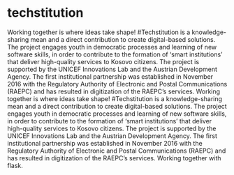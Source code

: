 # techstitution

Working together is where ideas take shape! #Techstitution is a knowledge-sharing mean and a direct contribution to create digital-based solutions. The project engages youth in democratic processes and learning of new software skills, in order to contribute to the formation of ‘smart institutions’ that deliver high-quality services to Kosovo citizens. The project is supported by the UNICEF Innovations Lab and the Austrian Development Agency. The first institutional partnership was established in November 2016 with the Regulatory Authority of Electronic and Postal Communications (RAEPC) and has resulted in digitization of the RAEPC’s services. Working together is where ideas take shape! #Techstitution is a knowledge-sharing mean and a direct contribution to create digital-based solutions. The project engages youth in democratic processes and learning of new software skills, in order to contribute to the formation of ‘smart institutions’ that deliver high-quality services to Kosovo citizens. The project is supported by the UNICEF Innovations Lab and the Austrian Development Agency. The first institutional partnership was established in November 2016 with the Regulatory Authority of Electronic and Postal Communications (RAEPC) and has resulted in digitization of the RAEPC’s services. 
Working together with flask.

